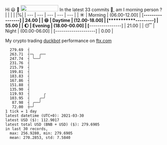 Hi :smiley: :wave: <img src="https://jojoee.jojoee.com/api/utcnow" width="120" height="20">
In the latest 33 commits :bug:, am I morning person ? 
| | | | |%|
| --- | --- | --- | --- | --- |
| :sunny: | Morning | (06.00-12.00] | [****----------------] | 24.00 |
| :satisfied: | Daytime | (12.00-18.00] | [***********---------] | 55.00 |
| :moon: | Evening | (18.00-00.00] | [****----------------] | 21.00 |
| :sleeping: | Night | (00.00-06.00] | [--------------------] | 0.00 |

My crypto trading [duckbot](https://github.com/jojoee/duckbot) performance on [ftx.com](https://ftx.com/#a=13144711)
```
  279.69  ┤
  263.71  ┤─╮  ╭──
  247.74  ┤ ╰──╯
  231.76  ┤
  215.79  ┤
  199.81  ┤
  183.83  ┤
  167.86  ┤
  151.88  ┤
  135.90  ┤
  119.93  ┤      ╭
  103.95  ┤    ╭─╯
   87.98  ┤ ╭──╯
   72.00  ┼─╯
1 tick = 1 day
latest datetime (UTC+0): 2021-03-30
latest USD ($): 112.9017
latest total USD (BNB + USD) ($): 279.6905
in last 30 records,
  max: 256.9280, min: 279.6905
  mean: 270.2853, std: 7.5840
``` 

